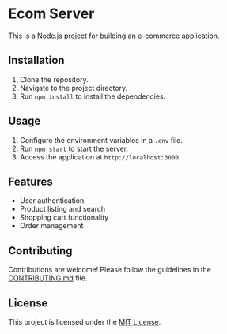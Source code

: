 # Ecom Server

This is a Node.js project for building an e-commerce application.

## Installation

1. Clone the repository.
2. Navigate to the project directory.
3. Run `npm install` to install the dependencies.

## Usage

1. Configure the environment variables in a `.env` file.
2. Run `npm start` to start the server.
3. Access the application at `http://localhost:3000`.

## Features

- User authentication
- Product listing and search
- Shopping cart functionality
- Order management

## Contributing

Contributions are welcome! Please follow the guidelines in the [CONTRIBUTING.md](./CONTRIBUTING.md) file.

## License

This project is licensed under the [MIT License](./LICENSE).
